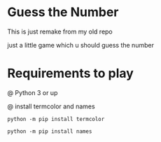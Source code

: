# Guess the Number
This is just remake from my old repo

just a little game which u should guess the number

# Requirements to play 

@ Python 3 or up

@ install termcolor and names

    python -m pip install termcolor

    python -m pip install names
  
